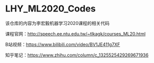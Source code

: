 # LHY_ML2020_Codes
该仓库的内容为李宏毅机器学习2020课程的相关代码

课程官网：http://speech.ee.ntu.edu.tw/~tlkagk/courses_ML20.html

B站视频：https://www.bilibili.com/video/BV1JE411g7XF

知乎笔记：https://www.zhihu.com/column/c_1325525429269671936
